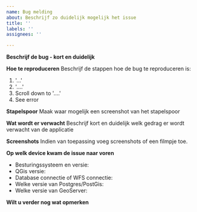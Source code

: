 ```yaml
---
name: Bug melding
about: Beschrijf zo duidelijk mogelijk het issue
title: ''
labels: ''
assignees: ''

---
```


**Beschrijf de bug - kort en duidelijk**

**Hoe te reproduceren**
Beschrijf de stappen hoe de bug te reproduceren is:
1. '...'
2. '....'
3. Scroll down to '....'
4. See error

**Stapelspoor**
Maak waar mogelijk een screenshot van het stapelspoor

**Wat wordt er verwacht**
Beschrijf kort en duidelijk welk gedrag er wordt verwacht van de applicatie

**Screenshots**
Indien van toepassing voeg screenshots of een filmpje toe.

**Op welk device kwam de issue naar voren**
 - Besturingssysteem en versie: 
 - QGis versie:
 - Database connectie of WFS connectie:
 - Welke versie van Postgres/PostGis:
 - Welke versie van GeoServer:

**Wilt u verder nog wat opmerken**
